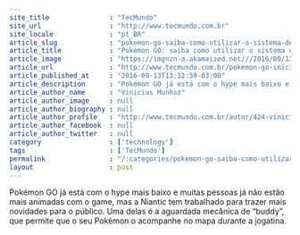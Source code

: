 ```yaml
---
site_title               : "TecMundo"
site_url                 : "http://www.tecmundo.com.br"
site_locale              : "pt_BR"
article_slug             : "pokemon-go-saiba-como-utilizar-o-sistema-de-buddy-para-ganhar-candy"
article_title            : "Pokémon GO: saiba como utilizar o sistema de “buddy” para ganhar Candy"
article_image            : "https://imgnzn-a.akamaized.net///2016/09/13/13131139636380-t1200x480.jpg"
article_url              : "http://www.tecmundo.com.br/pokemon-go-iniciante/109461-pokemon-go-saiba-utilizar-sistema-buddy-ganhar-candy.htm"
article_published_at     : "2016-09-13T13:12:59-03:00"
article_description      : "Pokémon GO já está com o hype mais baixo e muitas pessoas já não estão mais animadas com o game, mas a Niantic tem trabalhado para trazer mais novidades para o público. Uma delas é a aguardada mecânica de “buddy”, que permite que o seu Pokémon o acompanhe no mapa durante a jogatina."
article_author_name      : "Vinicius Munhoz"
article_author_image     : null
article_author_biography : null
article_author_profile   : "http://www.tecmundo.com.br/autor/424-vinicius-munhoz/"
article_author_facebook  : null
article_author_twitter   : null
category                 : ['technology']
tags                     : ['TecMundo']
permalink                : "/:categories/pokemon-go-saiba-como-utilizar-o-sistema-de-buddy-para-ganhar-candy/"
layout                   : post
---
```


Pokémon GO já está com o hype mais baixo e muitas pessoas já não estão mais animadas com o game, mas a Niantic tem trabalhado para trazer mais novidades para o público. Uma delas é a aguardada mecânica de “buddy”, que permite que o seu Pokémon o acompanhe no mapa durante a jogatina.
